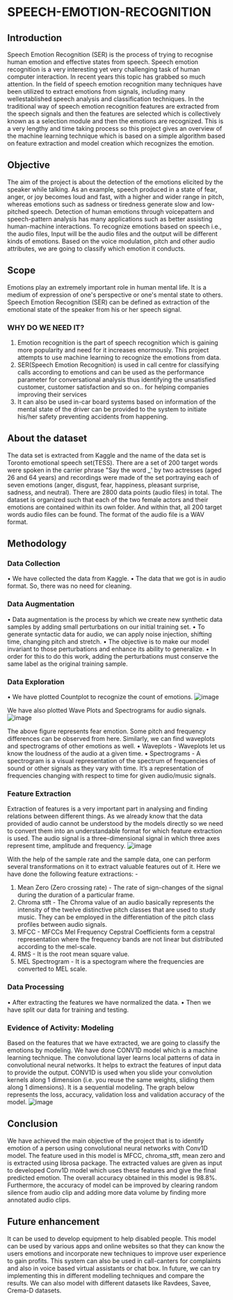# SPEECH-EMOTION-RECOGNITION
## Introduction
Speech Emotion Recognition (SER) is the process of trying to recognise human emotion and effective states from speech. Speech emotion recognition is a very interesting yet very challenging task of human computer interaction. In recent years this topic has grabbed so much attention. In the field of speech emotion recognition many techniques have been utilized to extract emotions from signals, including many wellestablished speech analysis and classification techniques. In the traditional way of speech emotion recognition features are extracted from the speech signals and then the features are selected which is collectively known as a selection module and then the emotions are recognized. This is a very lengthy and time taking process so this project gives an overview of the machine learning technique which is based on a simple algorithm based on feature extraction and model creation which recognizes the emotion.
## Objective
The aim of the project is about the detection of the emotions elicited by the speaker while talking. As an example, speech produced in a state of fear, anger, or joy becomes loud and fast, with a higher and wider range in pitch, whereas emotions such as sadness or tiredness generate slow and low-pitched speech. Detection of human emotions through voicepattern and speech-pattern analysis has many applications such as better assisting human-machine interactions. To recognize emotions based on speech i.e., the audio files, Input will be the audio files and the output will be different kinds of emotions. Based on the voice modulation, pitch and other audio attributes, we are going to classify which emotion it conducts.
## Scope
Emotions play an extremely important role in human mental life. It is a medium of expression of one's perspective or one's mental state to others. Speech Emotion Recognition (SER) can be defined as extraction of the emotional state of the speaker from his or her speech signal.                                                  
### WHY DO WE NEED IT?                                                                                                                                                
1. Emotion recognition is the part of speech recognition which is gaining more popularity and need for it increases enormously. This project attempts to use machine learning to recognize the emotions from data.                                                                                                                          
2. SER(Speech Emotion Recognition) is used in call centre for classifying calls according to emotions and can be used as the performance parameter for conversational analysis thus identifying the unsatisfied customer, customer satisfaction and so on.. for helping companies improving their services                                   
3. It can also be used in-car board systems based on information of the mental state of the driver can be provided to the system to initiate his/her safety preventing accidents from happening.
## About the dataset
The data set is extracted from Kaggle and the name of the data set is Toronto emotional speech set(TESS). There are a set of 200 target words were spoken in the carrier phrase "Say the word _' by two actresses (aged 26 and 64 years) and recordings were made of the set portraying each of seven emotions (anger, disgust, fear, happiness, pleasant surprise, sadness, and neutral). There are 2800 data points (audio files) in total. The dataset is organized such that each of the two female actors and their emotions are contained within its own folder. And within that, all 200 target words audio files can be found. The format of the audio file is a WAV format.
## Methodology
### Data Collection
• We have collected the data from Kaggle.
• The data that we got is in audio format. So, there was no need for
cleaning.
### Data Augmentation
• Data augmentation is the process by which we create new
synthetic data samples by adding small perturbations on our initial
training set.
• To generate syntactic data for audio, we can apply noise injection,
shifting time, changing pitch and stretch.
• The objective is to make our model invariant to those perturbations
and enhance its ability to generalize.
• In order for this to do this work, adding the perturbations must
conserve the same label as the original training sample.
### Data Exploration
• We have plotted Countplot to recognize the count of emotions.
![image](https://user-images.githubusercontent.com/93417422/185061597-07888b19-dd80-464b-86e3-d8f6024cce89.png)

We have also plotted Wave Plots and Spectrograms for audio signals.
![image](https://user-images.githubusercontent.com/93417422/185061906-d364eacf-640b-4e6d-89f1-aae7ccf69df5.png)

The above figure represents fear emotion. Some pitch and frequency differences can be observed from here. Similarly, we can find waveplots and spectrograms of other emotions as well.
• Waveplots - Waveplots let us know the loudness of the audio at a given time.
• Spectrograms - A spectrogram is a visual representation of the spectrum of frequencies of sound or other signals as they vary with time. It’s a representation of frequencies changing with respect to time for given audio/music signals.
### Feature Extraction
Extraction of features is a very important part in analysing and finding
relations between different things. As we already know that the data
provided of audio cannot be understood by the models directly so we
need to convert them into an understandable format for which feature
extraction is used.
The audio signal is a three-dimensional signal in which three axes
represent time, amplitude and frequency.
![image](https://user-images.githubusercontent.com/93417422/185062349-5004cba7-2b16-4bae-a468-e386fc5cb9fb.png)

With the help of the sample rate and the sample data, one can perform
several transformations on it to extract valuable features out of it. Here
we have done the following feature extractions: -
1. Mean Zero (Zero crossing rate) - The rate of sign-changes of the
signal during the duration of a particular frame.
2. Chroma stft - The Chroma value of an audio basically represents
the intensity of the twelve distinctive pitch classes that are used to
study music. They can be employed in the differentiation of the
pitch class profiles between audio signals.
3. MFCC - MFCCs Mel Frequency Cepstral Coefficients form a
cepstral representation where the frequency bands are not linear
but distributed according to the mel-scale.
4. RMS - It is the root mean square value.
5. MEL Spectrogram - It is a spectogram where the frequencies are
converted to MEL scale.
### Data Processing
• After extracting the features we have normalized the data.
• Then we have split our data for training and testing.
### Evidence of Activity: Modeling
Based on the features that we have extracted, we are going to classify
the emotions by modeling. We have done CONV1D model which is a
machine learning technique. The convolutional layer learns local
patterns of data in convolutional neural networks. It helps to extract the
features of input data to provide the output. CONV1D is used when you
slide your convolution kernels along 1 dimension (i.e. you reuse the
same weights, sliding them along 1 dimensions). It is a sequential
modeling.
The graph below represents the loss, accuracy, validation loss and
validation accuracy of the model.
![image](https://user-images.githubusercontent.com/93417422/185062738-3783d8c6-8236-47b2-b2e4-f17f47173b53.png)

## Conclusion
We have achieved the main objective of the project that is to identify
emotion of a person using convolutional neural networks with Conv1D
model. The feature used in this model is MFCC, chroma_stft, mean zero
and is extracted using librosa package. The extracted values are given
as input to developed Conv1D model which uses these features and
give the final predicted emotion. The overall accuracy obtained in this
model is 98.8%. Furthermore, the accuracy of model can be improved
by clearing random silence from audio clip and adding more data volume
by finding more annotated audio clips.
## Future enhancement
It can be used to develop equipment to help disabled people. This model can be
used by various apps and online websites so that they can know the users
emotions and incorporate new techniques to improve user experience to gain
profits. This system can also be used in call-canters for complaints and also in
voice based virtual assistants or chat box.
In future, we can try implementing this in different modelling techniques and
compare the results. We can also model with different datasets like Ravdees,
Savee, Crema-D datasets.

